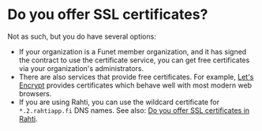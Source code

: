 # Do you offer SSL certificates?

Not as such, but you do have several options:

* If your organization is a Funet member organization, and it has
  signed the contract to use the certificate service, you can get free
  certificates via your organization's administrators.
* There are also services that provide free certificates. For example,
  [Let's Encrypt](https://letsencrypt.org/) provides certificates which behave
  well with most modern web browsers.
* If you are using Rahti, you can use the wildcard certificate for
  `*.2.rahtiapp.fi` DNS names. See also:
  [Do you offer SSL certificates in Rahti](../rahti-ssl-certificates).
